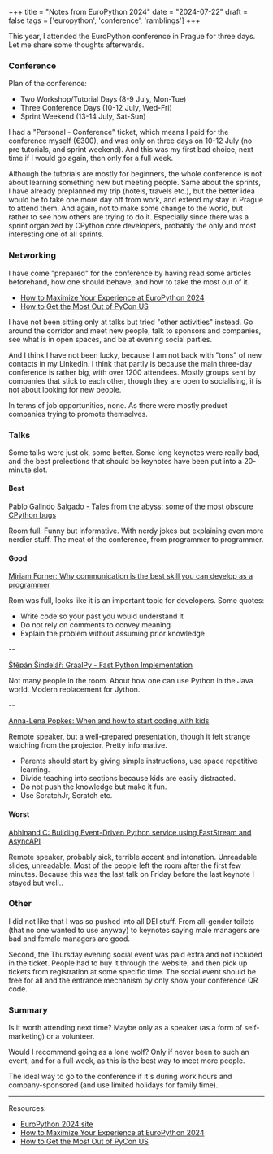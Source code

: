 +++
title = "Notes from EuroPython 2024"
date = "2024-07-22"
draft = false
tags = ['europython', 'conference', 'ramblings']
+++

This year, I attended the EuroPython conference in Prague for three days. Let me share some thoughts afterwards.

<!--more-->

### Conference
Plan of the conference:
* Two Workshop/Tutorial Days (8-9 July, Mon-Tue)
* Three Conference Days (10-12 July, Wed-Fri)
* Sprint Weekend (13-14 July, Sat-Sun)

I had a "Personal - Conference" ticket, which means I paid for the conference myself (€300), and was only on three days on 10-12 July (no pre tutorials, and sprint weekend).
And this was my first bad choice, next time if I would go again, then only for a full week. 

Although the tutorials are mostly for beginners, the whole conference is not about learning something new but meeting people. Same about the sprints, I have already preplanned my trip (hotels, travels etc.), but the better idea would be to take one more day off from work, and extend my stay in Prague to attend them. 
And again, not to make some change to the world, but rather to see how others are trying to do it. Especially since there was a sprint organized by CPython core developers, probably the only and most interesting one of all sprints.

### Networking
I have come "prepared" for the conference by having read some articles beforehand, how one should behave, and how to take the most out of it.

* [How to Maximize Your Experience at EuroPython 2024][max-europython]
* [How to Get the Most Out of PyCon US][pycon-us]

I have not been sitting only at talks but tried "other activities" instead. Go around the corridor and meet new people, talk to sponsors and companies, see what is in open spaces, and be at evening social parties. 

And I think I have not been lucky, because I am not back with "tons" of new contacts in my Linkedin. I think that partly is because the main three-day conference is rather big, with over 1200 attendees. Mostly groups sent by companies that stick to each other, though they are open to socialising, it is not about looking for new people.

In terms of job opportunities, none. As there were mostly product companies trying to promote themselves.

### Talks
Some talks were just ok, some better. Some long keynotes were really bad, and the best prelections that should be keynotes have been put into a 20-minute slot.

#### Best
[Pablo Galindo Salgado - Tales from the abyss: some of the most obscure CPython bugs](https://ep2024.europython.eu/session/tales-from-the-abyss-some-of-the-most-obscure-cpython-bugs)

Room full. Funny but informative. With nerdy jokes but explaining even more nerdier stuff. The meat of the conference, from programmer to programmer.

#### Good
[Miriam Forner: Why communication is the best skill you can develop as a programmer](https://ep2024.europython.eu/session/why-communication-is-the-best-skill-you-can-develop-as-a-programmer)

Rom was full, looks like it is an important topic for developers. Some quotes:
* Write code so your past you would understand it
* Do not rely on comments to convey meaning
* Explain the problem without assuming prior knowledge

--

[Štěpán Šindelář: GraalPy - Fast Python Implementation](https://ep2024.europython.eu/session/graalpy-fast-python-implementation)

Not many people in the room. About how one can use Python in the Java world. Modern replacement for Jython.

--

[Anna-Lena Popkes: When and how to start coding with kids](https://ep2024.europython.eu/session/when-and-how-to-start-coding-with-kids)

Remote speaker, but a well-prepared presentation, though it felt strange watching from the projector. Pretty informative.
* Parents should start by giving simple instructions, use space repetitive learning.
* Divide teaching into sections because kids are easily distracted. 
* Do not push the knowledge but make it fun. 
* Use ScratchJr, Scratch etc.

#### Worst
[Abhinand C: Building Event-Driven Python service using FastStream and AsyncAPI](https://ep2024.europython.eu/session/building-event-driven-python-service-using-faststream-and-asyncapi)

Remote speaker, probably sick, terrible accent and intonation. Unreadable slides, unreadable. Most of the people left the room after the first few minutes. Because this was the last talk on Friday before the last keynote I stayed but well..

### Other
I did not like that I was so pushed into all DEI stuff. From all-gender toilets (that no one wanted to use anyway) to keynotes saying male managers are bad and female managers are good.

Second, the Thursday evening social event was paid extra and not included in the ticket. People had to buy it through the website, and then pick up tickets from registration at some specific time. The social event should be free for all and the entrance mechanism by only show your conference QR code.

### Summary
Is it worth attending next time? Maybe only as a speaker (as a form of self-marketing) or a volunteer. 

Would I recommend going as a lone wolf? Only if never been to such an event, and for a full week, as this is the best way to meet more people. 

The ideal way to go to the conference if it's during work hours and company-sponsored (and use limited holidays for family time).

---

Resources:

* [EuroPython 2024 site](https://ep2024.europython.eu/)
* [How to Maximize Your Experience at EuroPython 2024][max-europython]
* [How to Get the Most Out of PyCon US][pycon-us]

[pycon-us]: https://realpython.com/pycon-guide/
[max-europython]: https://blog.europython.eu/maximize-your-experience-at-europython-2024/
